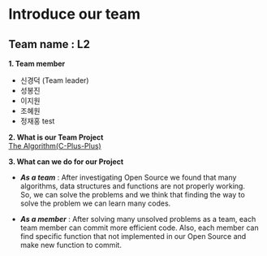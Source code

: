 # Introduce our team
## Team name : L2 <br>
**1. Team member**
   - 신경덕 (Team leader)  
   - 성봉진
   - 이지원
   - 조혜원
   - 정재홍
test

**2. What is our Team Project** <br>
      [The Algorithm(C-Plus-Plus)](https://github.com/TheAlgorithms/C-Plus-Plus)


**3. What can we do for our Project** <br>
- *__As a team__* : After investigating Open Source we found that many algorithms, data structures and functions are not properly working. <br>
So, we can solve the problems and we think that finding the way to solve 
the problem we can learn many codes. 

- *__As a member__* : After solving many unsolved problems as a team, each team member can commit more efficient code. Also, each member can find specific function that not implemented in our Open Source and make new function to commit. 
